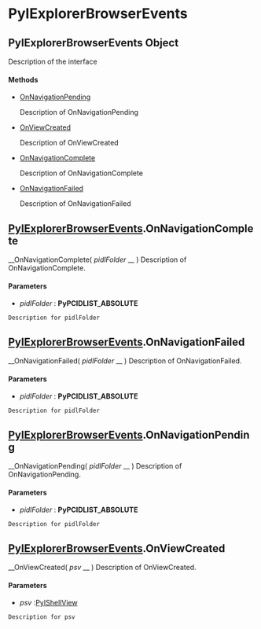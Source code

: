 # PyIExplorerBrowserEvents

## PyIExplorerBrowserEvents Object

Description of the interface

#### Methods


  - [OnNavigationPending](PyIExplorerBrowserEvents.md#pyiexplorerbrowsereventsonnavigationpending)

    Description of OnNavigationPending&nbsp;

  - [OnViewCreated](PyIExplorerBrowserEvents.md#pyiexplorerbrowsereventsonviewcreated)

    Description of OnViewCreated&nbsp;

  - [OnNavigationComplete](PyIExplorerBrowserEvents.md#pyiexplorerbrowsereventsonnavigationcomplete)

    Description of OnNavigationComplete&nbsp;

  - [OnNavigationFailed](PyIExplorerBrowserEvents.md#pyiexplorerbrowsereventsonnavigationfailed)

    Description of OnNavigationFailed&nbsp;

## [PyIExplorerBrowserEvents](#pyiexplorerbrowserevents).OnNavigationComplete

 __OnNavigationComplete( *pidlFolder* __ )
Description of OnNavigationComplete.

#### Parameters


  -  *pidlFolder* : __PyPCIDLIST_ABSOLUTE__ 

    Description for pidlFolder

## [PyIExplorerBrowserEvents](#pyiexplorerbrowserevents).OnNavigationFailed

 __OnNavigationFailed( *pidlFolder* __ )
Description of OnNavigationFailed.

#### Parameters


  -  *pidlFolder* : __PyPCIDLIST_ABSOLUTE__ 

    Description for pidlFolder

## [PyIExplorerBrowserEvents](#pyiexplorerbrowserevents).OnNavigationPending

 __OnNavigationPending( *pidlFolder* __ )
Description of OnNavigationPending.

#### Parameters


  -  *pidlFolder* : __PyPCIDLIST_ABSOLUTE__ 

    Description for pidlFolder

## [PyIExplorerBrowserEvents](#pyiexplorerbrowserevents).OnViewCreated

 __OnViewCreated( *psv* __ )
Description of OnViewCreated.

#### Parameters


  -  *psv* :[PyIShellView](#pyishellview)

    Description for psv